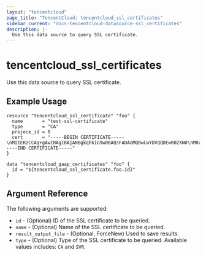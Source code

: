 ```yaml
---
layout: "tencentcloud"
page_title: "TencentCloud: tencentcloud_ssl_certificates"
sidebar_current: "docs-tencentcloud-datasource-ssl_certificates"
description: |-
  Use this data source to query SSL certificate.
---
```


# tencentcloud_ssl_certificates

Use this data source to query SSL certificate.

## Example Usage

```hcl
resource "tencentcloud_ssl_certificate" "foo" {
  name       = "test-ssl-certificate"
  type       = "CA"
  projece_id = 0
  cert       = "-----BEGIN CERTIFICATE-----\nMIIERzCCAq+gAwIBAgIBAjANBgkqhkiG9w0BAQsFADAoMQ0wCwYDVQQDEwR0ZXN0\nMRcwFQYDVQQKEw50ZXJyYWZvcm0gdGVzdDAeFw0xOTA4MTMwMzE5MzlaFw0yOTA4\nMTAwMzE5MzlaMC4xEzARBgNVBAMTCnNlcnZlciBzc2wxFzAVBgNVBAoTDnRlcnJh\nZm9ybS10ZXN0MIIBojANBgkqhkiG9w0BAQEFAAOCAY8AMIIBigKCAYEA1Ryp+DKK\nSNFKZsPtwfR+jzOnQ8YFieIKYgakV688d8YgpolenbmeEPrzT87tunFD7G9f6ALG\nND8rj7npj0AowxhOL/h/v1D9u0UsIaj5i2GWJrqNAhGLaxWiEB/hy5WOiwxDrGei\ngQqJkFM52Ep7G1Yx7PHJmKFGwN9FhIsFi1cNZfVRopZuCe/RMPNusNVZaIi+qcEf\nfsE1cmfmuSlG3Ap0RKOIyR0ajDEzqZn9/0R7VwWCF97qy8TNYk94K/1tq3zyhVzR\nZ83xOSfrTqEfb3so3AU2jyKgYdwr/FZS72VCHS8IslgnqJW4izIXZqgIKmHaRZtM\nN4jUloi6l/6lktt6Lsgh9xECecxziSJtPMaog88aC8HnMqJJ3kScGCL36GYG+Kaw\n5PnDlWXBaeiDe8z/eWK9+Rr2M+rhTNxosAVGfDJyxAXyiX49LQ0v7f9qzwc/0JiD\nbvsUv1cm6OgpoEMP9SXqqBdwGqeKbD2/2jlP48xlYP6l1SoJG3GgZ8dbAgMBAAGj\ndjB0MAwGA1UdEwEB/wQCMAAwEwYDVR0lBAwwCgYIKwYBBQUHAwEwDwYDVR0PAQH/\nBAUDAweAADAdBgNVHQ4EFgQULwWKBQNLL9s3cb3tTnyPVg+mpCMwHwYDVR0jBBgw\nFoAUKwfrmq791mY831S6UHARHtgYnlgwDQYJKoZIhvcNAQELBQADggGBAMo5RglS\nAHdPgaicWJvmvjjexjF/42b7Rz4pPfMjYw6uYO8He/f4UZWv5CZLrbEe7MywaK3y\n0OsfH8AhyN29pv2x8g9wbmq7omZIOZ0oCAGduEXs/A/qY/hFaCohdkz/IN8qi6JW\nVXreGli3SrpcHFchSwHTyJEXgkutcGAsOvdsOuVSmplOyrkLHc8uUe8SG4j8kGyg\nEzaszFjHkR7g1dVyDVUedc588mjkQxYeAamJgfkgIhljWKMa2XzkVMcVfQHfNpM1\nn+bu8SmqRt9Wma2bMijKRG/Blm756LoI+skY+WRZmlDnq8zj95TT0vceGP0FUWh5\nhKyiocABmpQs9OK9HMi8vgSWISP+fYgkm/bKtKup2NbZBoO5/VL2vCEPInYzUhBO\njCbLMjNjtM5KriCaR7wDARgHiG0gBEPOEW1PIjZ9UOH+LtIxbNZ4eEIIINLHnBHf\nL+doVeZtS/gJc4G4Adr5HYuaS9ZxJ0W2uy0eQlOHzjyxR6Mf/rpnilJlcQ==\n-----END CERTIFICATE-----"
}

data "tencentcloud_gaap_certificates" "foo" {
  id = "${tencentcloud_ssl_certificate.foo.id}"
}
```

## Argument Reference

The following arguments are supported:

* `id` - (Optional) ID of the SSL certificate to be queried.
* `name` - (Optional) Name of the SSL certificate to be queried.
* `result_output_file` - (Optional, ForceNew) Used to save results.
* `type` - (Optional) Type of the SSL certificate to be queried. Available values includes: `CA` and `SVR`.


